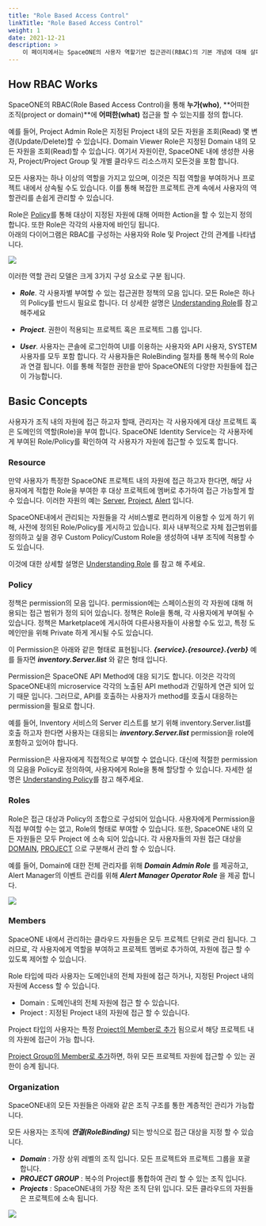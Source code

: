 ```yaml
---
title: "Role Based Access Control"
linkTitle: "Role Based Access Control"
weight: 1
date: 2021-12-21
description: >
    이 페이지에서는 SpaceONE의 사용자 역할기반 접근관리(RBAC)의 기본 개념에 대해 살펴봅니다.
---
```


## How RBAC Works

SpaceONE의 RBAC(Role Based Access Control)을 통해 **누가(who)**, **어떠한 조직(project or domain)**에 **어떠한(what)** 접근을 할 수 있는지를 정의 합니다.

예를 들어, Project Admin Role은 지정된 Project 내의 모든 자원을 조회(Read) 몇 변경(Update/Delete)할 수 있습니다. Domain Viewer Role은 지정된 Domain 내의 모든 자원을 조회(Read)할 수 있습니다.
여기서 자원이란, SpaceONE 내에 생성한 사용자, Project/Project Group 및 개별 클라우드 리소스까지 모든것을 포함 합니다.

모든 사용자는 하나 이상의 역할을 가지고 있으며, 이것은 직접 역할을 부여하거나 프로젝트 내에서 상속될 수도 있습니다.
이를 통해 복잡한 프로젝트 관계 속에서 사용자의 역할관리를 손쉽게 관리할 수 있습니다.

Role은 [Policy](/ko/docs/concepts/rbac/#policy)를 통해 대상이 지정된 자원에 대해 어떠한 Action을 할 수 있는지 정의 합니다.
또한 Role은 각각의 사용자에 바인딩 됩니다.  
아래의 다이어그램은 RBAC를 구성하는 사용자와 Role 및 Project 간의 관계를 나타냅니다.

![](/ko/docs/concepts/rbac/rbac_img/rbac_concept_img01.png)

이러한 역할 관리 모델은 크게 3가지 구성 요소로 구분 됩니다.

- _**Role**_. 각 사용자별 부여할 수 있는 접근권한 정책의 모음 입니다. 모든 Role은 하나의 Policy를 반드시 필요로 합니다.
  더 상세한 설명은 [Understanding Role](/ko/docs/concepts/rbac/understanding-role/)를 참고해주세요

- _**Project**_. 권한이 적용되는 프로젝트 혹은 프로젝트 그룹 입니다.  

- _**User**_. 사용자는 콘솔에 로그인하여 UI를 이용하는 사용자와 API 사용자, SYSTEM 사용자를 모두 포함 합니다.
  각 사용자들은 RoleBinding 절차를 통해 복수의 Role과 연결 됩니다. 이를 통해 적절한 권한을 받아 SpaceONE의 다양한 자원들에 접근이 가능합니다.



## Basic Concepts

사용자가 조직 내의 자원에 접근 하고자 할때, 관리자는 각 사용자에게 대상 프로젝트 혹은 도메인의 역할(Role)을 부여 합니다.
SpaceONE Identity Service는 각 사용자에게 부여된 Role/Policy를 확인하여 각 사용자가 자원에 접근할 수 있도록 합니다.

### Resource

만약 사용자가 특정한 SpaceONE 프로젝트 내의 자원에 접근 하고자 한다면, 해당 사용자에게 적합한 Role을 부여한 후 대상 프로젝트에 멤버로 추가하여 접근 가능할게 할 수 있습니다.
이러한 자원의 예는 [Server](/ko/docs/guides/user_guide/invetory/server/), [Project](/ko/docs/guides/user_guide/project/project_management.md), [Alert](/docs/guides/user_guide/monitoring/alert_manager/alert/) 입니다.

SpaceONE내에서 관리되는 자원들을 각 서비스별로 편리하게 이용할 수 있게 하기 위해, 사전에 정의된 Role/Policy를 게시하고 있습니다.
회사 내부적으로 자체 접근범위를 정의하고 싶을 경우 Custom Policy/Custom Role을 생성하여 내부 조직에 적용할 수도 있습니다.

이것에 대한 상세할 설명은 [Understanding Role](/ko/docs/concepts/rbac/understanding-role/) 를 참고 해 주세요.


### Policy

정책은 permission의 모음 입니다. permission에는 스페이스원의 각 자원에 대해 허용되는 접근 범위가 정의 되어 있습니다.
정책은 Role을 통해, 각 사용자에게 부여될 수 있습니다. 정책은 Marketplace에 게시하여 다른사용자들이 사용할 수도 있고, 특정 도메인만을 위해 Private 하게 게시될 수도 있습니다.

이 Permission은 아래와 같은 형태로 표현됩니다. _**{service}.{resource}.{verb}**_ 
예를 들자면 _**inventory.Server.list**_ 와 같은 형태 입니다.

Permission은 SpaceONE API Method에 대응 되기도 합니다. 이것은 각각의 SpaceONE내의 microservice 각각의 노출된 API method과 긴밀하게 연관 되어 있기 때문 입니다.
그러므로, API를 호출하는 사용자가 method를 호출시 대응하는 permission을 필요로 합니다. 

예를 들어, Inventory 서비스의 Server 리스트를 보기 위해 inventory.Server.list를 호출 하고자 한다면
사용자는 대응되는 _**inventory.Server.list**_ permission을 role에 포함하고 있어야 합니다.

Permission은 사용자에게 직접적으로 부여할 수 없습니다. 대신에 적절한 permission의 모음을 Policy로 정의하여, 사용자에게 Role을 통해 할당할 수 있습니다.
자세한 설명은 [Understanding Policy](/ko/docs/concepts/rbac/understanding-policy/)를 참고 해주세요. 

### Roles

Role은 접근 대상과 Policy의 조합으로 구성되어 있습니다. 사용자에게 Permission을 직접 부여할 수는 없고, Role의 형태로 부여할 수 있습니다.
또한, SpaceONE 내의 모든 자원들은 모두 Project 에 소속 되어 있습니다. 각 사용자들의 자원 접근 대상을 [DOMAIN](/ko/docs/concepts/rbac/understanding-role/#role-type), [PROJECT](/ko/docs/concepts/rbac/understanding-role/#role-type) 으로 구분해서 관리 할 수 있습니다.

예를 들어, Domain에 대한 전체 관리자를 위해 _**Domain Admin Role**_ 를 제공하고, Alert Manager의 이벤트 관리를 위해 _**Alert Manager Operator Role**_ 을 제공 합니다.

![](/ko/docs/concepts/rbac/rbac_img/rbac_concept_img02.png)


### Members

SpaceONE 내에서 관리하는 클라우드 자원들은 모두 프로젝트 단위로 관리 됩니다. 
그러므로, 각 사용자에게 역할을 부여하고 프로젝트 멤버로 추가하여, 자원에 접근 할 수 있도록 제어할 수 있습니다.

Role 타입에 따라 사용자는 도메인내의 전체 자원에 접근 하거나, 지정된 Project 내의 자원에 Access 할 수 있습니다.

- Domain : 도메인내의 전체 자원에 접근 할 수 있습니다.
- Project : 지정된 Project 내의 자원에 접근 할 수 있습니다.

Project 타입의 사용자는 특정 [Project의 Member로 추가](/ko/docs/guides/user_guide/project/project_management/) 됨으로서 해당 프로젝트 내의 자원에 접근이 가능 합니다.

[Project Group의 Member로 추가](/ko/docs/guides/user_guide/project/project_group_management/)하면, 하위 모든 프로젝트 자원에 접근할 수 있는 권한이 승계 됩니다.

### Organization

SpaceONE내의 모든 자원들은 아래와 같은 조직 구조를 통한 계층적인 관리가 가능합니다. 

모든 사용자는 조직에 _**연결(RoleBinding)**_ 되는 방식으로 접근 대상을 지정 할 수 있습니다. 
- _**Domain**_ : 가장 상위 레벨의 조직 입니다. 모든 프로젝트와 프로젝트 그룹을 포괄 합니다. 
- _**PROJECT GROUP**_ : 복수의 Project를 통합하여 관리 할 수 있는 조직 입니다. 
- _**Projects**_ : SpaceONE내의 가장 작은 조직 단위 입니다. 모든 클라우드의 자원들은 프로젝트에 소속 됩니다.  

![](/ko/docs/concepts/rbac/rbac_img/rbac_concept_img03.png)



